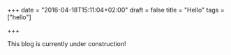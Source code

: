 +++
date = "2016-04-18T15:11:04+02:00"
draft = false
title = "Hello"
tags = ["hello"]

+++

This blog is currently under construction!
